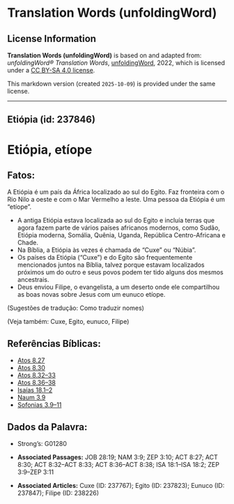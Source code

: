 # Translation Words (unfoldingWord)

## License Information

**Translation Words (unfoldingWord)** is based on and adapted from: _unfoldingWord® Translation Words_, [unfoldingWord](https://unfoldingword.org/utw), 2022, which is licensed under a [CC BY-SA 4.0 license](https://creativecommons.org/licenses/by-sa/4.0/legalcode.en).

This markdown version (created `2025-10-09`) is provided under the same license.



--------------------------------

## Etiópia (id: 237846)

Etiópia, etíope
===============

Fatos:
------

A Etiópia é um país da África localizado ao sul do Egito. Faz fronteira com o Rio Nilo a oeste e com o Mar Vermelho a leste. Uma pessoa da Etiópia é um “etíope”.

* A antiga Etiópia estava localizada ao sul do Egito e incluía terras que agora fazem parte de vários países africanos modernos, como Sudão, Etiópia moderna, Somália, Quênia, Uganda, República Centro\-Africana e Chade.
* Na Bíblia, a Etiópia às vezes é chamada de “Cuxe” ou “Núbia”.
* Os países da Etiópia (“Cuxe”) e do Egito são frequentemente mencionados juntos na Bíblia, talvez porque estavam localizados próximos um do outro e seus povos podem ter tido alguns dos mesmos ancestrais.
* Deus enviou Filipe, o evangelista, a um deserto onde ele compartilhou as boas novas sobre Jesus com um eunuco etíope.

(Sugestões de tradução: Como traduzir nomes)

(Veja também: Cuxe, Egito, eunuco, Filipe)

Referências Bíblicas:
---------------------

* [Atos 8\.27](https://ref.ly/Acts8:27)
* [Atos 8\.30](https://ref.ly/Acts8:30)
* [Atos 8\.32–33](https://ref.ly/Acts8:32-Acts8:33)
* [Atos 8\.36–38](https://ref.ly/Acts8:36-Acts8:38)
* [Isaías 18\.1–2](https://ref.ly/Isa18:1-Isa18:2)
* [Naum 3\.9](https://ref.ly/Nah3:9)
* [Sofonias 3\.9–11](https://ref.ly/Zeph3:9-Zeph3:11)

Dados da Palavra:
-----------------

* Strong’s: G01280

* **Associated Passages:** JOB 28:19; NAM 3:9; ZEP 3:10; ACT 8:27; ACT 8:30; ACT 8:32–ACT 8:33; ACT 8:36–ACT 8:38; ISA 18:1–ISA 18:2; ZEP 3:9–ZEP 3:11
* **Associated Articles:** Cuxe (ID: 237767); Egito (ID: 237823); Eunuco (ID: 237847); Filipe (ID: 238226)

